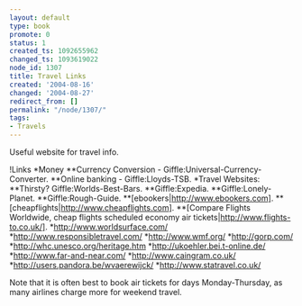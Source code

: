 ```yaml
---
layout: default
type: book
promote: 0
status: 1
created_ts: 1092655962
changed_ts: 1093619022
node_id: 1307
title: Travel Links
created: '2004-08-16'
changed: '2004-08-27'
redirect_from: []
permalink: "/node/1307/"
tags:
- Travels
---
```

Useful website for travel info.
<!--break-->

!Links
*Money
**Currency Conversion - Giffle:Universal-Currency-Converter.
**Online banking - Giffle:Lloyds-TSB.
*Travel Websites:
**Thirsty? Giffle:Worlds-Best-Bars.
**Giffle:Expedia.
**Giffle:Lonely-Planet.
**Giffle:Rough-Guide.
**[ebookers|http://www.ebookers.com].
**[cheapflights|http://www.cheapflights.com].
**[Compare Flights Worldwide, cheap flights scheduled economy air tickets|http://www.flights-to.co.uk/].
*http://www.worldsurface.com/
*http://www.responsibletravel.com/
*http://www.wmf.org/
*http://gorp.com/
*http://whc.unesco.org/heritage.htm
*http://ukoehler.bei.t-online.de/
*http://www.far-and-near.com/
*http://www.caingram.co.uk/
*http://users.pandora.be/wvaerewijck/
*http://www.statravel.co.uk/

Note that it is often best to book air tickets for days Monday-Thursday, as many airlines charge more for weekend travel.

